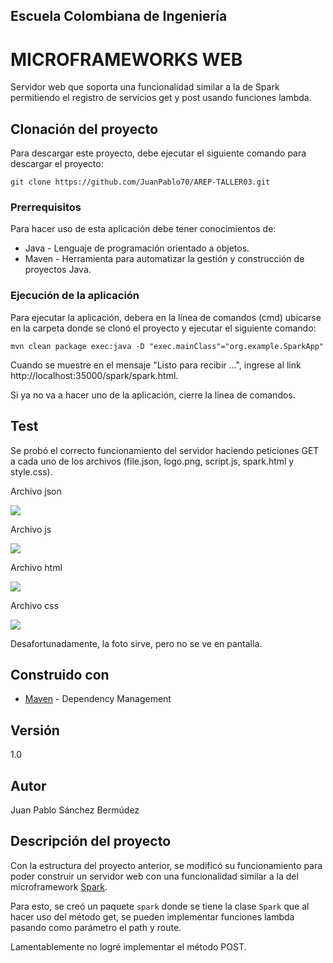 ## Escuela Colombiana de Ingeniería
# MICROFRAMEWORKS WEB

Servidor web que soporta una funcionalidad similar a la de Spark permitiendo el registro de servicios get y post usando funciones lambda.

## Clonación del proyecto

Para descargar este proyecto, debe ejecutar el siguiente comando para descargar el proyecto:

```
git clone https://github.com/JuanPablo70/AREP-TALLER03.git
```

### Prerrequisitos

Para hacer uso de esta aplicación debe tener conocimientos de:
+ Java - Lenguaje de programación orientado a objetos.
+ Maven - Herramienta para automatizar la gestión y construcción de proyectos Java. 

### Ejecución de la aplicación

Para ejecutar la aplicación, debera en la línea de comandos (cmd) ubicarse en la carpeta donde se clonó el proyecto y ejecutar el siguiente comando:

```
mvn clean package exec:java -D "exec.mainClass"="org.example.SparkApp"
```

Cuando se muestre en el mensaje "Listo para recibir ...", ingrese al link http://localhost:35000/spark/spark.html.

Si ya no va a hacer uno de la aplicación, cierre la línea de comandos.

## Test

Se probó el correcto funcionamiento del servidor haciendo peticiones GET a cada uno de los archivos (file.json, logo.png, script.js, spark.html y style.css).

Archivo json

![](img/fileJson.png)

Archivo js

![](img/scriptJs.png)

Archivo html

![](img/sparkHtml.png)

Archivo css

![](img/styleCss.png)

Desafortunadamente, la foto sirve, pero no se ve en pantalla.

## Construido con

+ [Maven](https://maven.apache.org/) - Dependency Management

## Versión

1.0

## Autor

Juan Pablo Sánchez Bermúdez

## Descripción del proyecto

Con la estructura del proyecto anterior, se modificó su funcionamiento para poder construir un servidor web con una funcionalidad similar a la del microframework [Spark](https://sparkjava.com).

Para esto, se creó un paquete ```spark``` donde se tiene la clase ```Spark``` que al hacer uso del método get, se pueden implementar funciones lambda pasando como parámetro el path y route.

Lamentablemente no logré implementar el método POST.